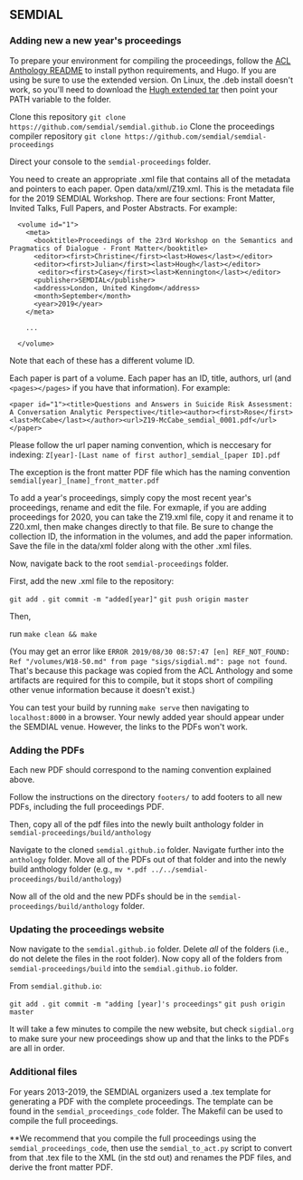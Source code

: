 ## SEMDIAL


### Adding new a new year's proceedings

To prepare your environment for compiling the proceedings, follow the [ACL Anthology README](https://github.com/acl-org/acl-anthology) to install python requirements, and Hugo. If you are using be sure to use the extended version. On Linux, the .deb install doesn't work, so you'll need to download the [Hugh extended tar](https://github.com/gohugoio/hugo/releases/download/v0.88.1/hugo_extended_0.88.1_Linux-64bit.tar.gz) then point your PATH variable to the folder.

Clone this repository `git clone https://github.com/semdial/semdial.github.io`
Clone the proceedings compiler repository `git clone https://github.com/semdial/semdial-proceedings`

Direct your console to the `semdial-proceedings` folder.

You need to create an appropriate .xml file that contains all of the metadata and pointers to each paper. Open data/xml/Z19.xml. This is the metadata file for the 2019 SEMDIAL Workshop. There are four sections: Front Matter, Invited Talks, Full Papers, and Poster Abstracts. For example:

```
  <volume id="1">
    <meta>
      <booktitle>Proceedings of the 23rd Workshop on the Semantics and Pragmatics of Dialogue - Front Matter</booktitle>
      <editor><first>Christine</first><last>Howes</last></editor>
      <editor><first>Julian</first><last>Hough</last></editor>
       <editor><first>Casey</first><last>Kennington</last></editor>
      <publisher>SEMDIAL</publisher>
      <address>London, United Kingdom</address>
      <month>September</month>
      <year>2019</year>
    </meta>

    ...

  </volume>
```
Note that each of these has a different volume ID.

Each paper is part of a volume. Each paper has an ID, title, authors, url (and `<pages></pages>` if you have that information). For example:

```
<paper id="1"><title>Questions and Answers in Suicide Risk Assessment: A Conversation Analytic Perspective</title><author><first>Rose</first><last>McCabe</last></author><url>Z19-McCabe_semdial_0001.pdf</url></paper>
```

Please follow the url paper naming convention, which is neccesary for indexing: `Z[year]-[Last name of first author]_semdial_[paper ID].pdf`

The exception is the front matter PDF file which has the naming convention `semdial[year]_[name]_front_matter.pdf`

To add a year's proceedings, simply copy the most recent year's proceedings, rename and edit the file. For exmaple, if you are adding proceedings for 2020, you can take the Z19.xml file, copy it and rename it to Z20.xml, then make changes directly to that file. Be sure to change the collection ID, the information in the volumes, and add the paper information. Save the file in the data/xml folder along with the other .xml files.

Now, navigate back to the root `semdial-proceedings` folder.

First, add the new .xml file to the repository:

`git add .`
`git commit -m "added[year]"`
`git push origin master`

Then,

run `make clean && make`

(You may get an error like `ERROR 2019/08/30 08:57:47 [en] REF_NOT_FOUND: Ref "/volumes/W18-50.md" from page "sigs/sigdial.md": page not found`. That's because this package was copied from the ACL Anthology and some artifacts are required for this to compile, but it stops short of compiling other venue information because it doesn't exist.)

You can test your build by running `make serve` then navigating to `localhost:8000` in a browser. Your newly added year should appear under the SEMDIAL venue. However, the links to the PDFs won't work.

### Adding the PDFs

Each new PDF should correspond to the naming convention explained above.

Follow the instructions on the directory `footers/` to add footers to all new PDFs, including the full proceedings PDF.

Then, copy all of the pdf files into the newly built anthology folder in `semdial-proceedings/build/anthology` 

Navigate to the cloned `semdial.github.io` folder. Navigate further into the `anthology` folder. Move all of the PDFs out of that folder and into the newly build anthology folder (e.g., `mv *.pdf ../../semdial-proceedings/build/anthology`)

Now all of the old and the new PDFs should be in the `semdial-proceedings/build/anthology` folder.

### Updating the proceedings website

Now navigate to the `semdial.github.io` folder. Delete *all* of the folders (i.e., do not delete the files in the root folder). Now copy all of the folders from `semdial-proceedings/build` into the `semdial.github.io` folder.

From `semdial.github.io`:

`git add .`
`git commit -m "adding [year]'s proceedings"`
`git push origin master`

It will take a few minutes to compile the new website, but check `sigdial.org` to make sure your new proceedings show up and that the links to the PDFs are all in order.

### Additional files

For years 2013-2019, the SEMDIAL organizers used a .tex template for generating a PDF with the complete proceedings. The template can be found in the `semdial_proceedings_code` folder. The Makefil can be used to compile the full proceedings.

**We recommend that you compile the full proceedings using the `semdial_proceedings_code`, then use the `semdial_to_act.py` script to convert from that .tex file to the XML (in the std out) and renames the PDF files, and derive the front matter PDF.
